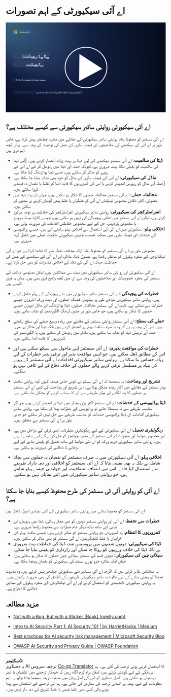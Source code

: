 <!--
CO_OP_TRANSLATOR_METADATA:
{
  "original_hash": "66b61d96936cf25d20fcb411d4ce5227",
  "translation_date": "2025-09-03T19:45:24+00:00",
  "source_file": "8.1 AI security key concepts.md",
  "language_code": "ur"
}
-->
# اے آئی سیکیورٹی کے اہم تصورات

[![ویڈیو دیکھیں](../../translated_images/8-1_placeholder.00bf95633da13ca44348bde620f848337ccbd7ae4022459eab1df7f37421ba4e.ur.png)](https://learn-video.azurefd.net/vod/player?id=ba44f5f7-9b47-462f-9aa5-13e2b71f4998)

## اے آئی سیکیورٹی روایتی سائبر سیکیورٹی سے کیسے مختلف ہے؟

اے آئی سسٹمز کو محفوظ بنانا روایتی سائبر سیکیورٹی کے مقابلے میں منفرد چیلنجز پیش کرتا ہے، خاص طور پر اے آئی کی سیکھنے کی صلاحیتوں اور فیصلہ سازی کے عمل کی نوعیت کی وجہ سے۔ یہاں کچھ اہم فرق ہیں:

-   **ڈیٹا کی سالمیت**: اے آئی سسٹمز سیکھنے کے لیے ڈیٹا پر بہت زیادہ انحصار کرتے ہیں۔ [اس ڈیٹا کی سالمیت کو یقینی بنانا بہت ضروری ہے، کیونکہ حملہ آور ڈیٹا میں ردوبدل کر کے اے آئی کے رویے کو متاثر کر سکتے ہیں، جسے ڈیٹا پوائزننگ کہا جاتا ہے۔
-   **ماڈل کی سیکیورٹی**: اے آئی کے فیصلہ سازی کے ماڈل کو خود بھی نشانہ بنایا جا سکتا ہے۔ [حملہ آور ماڈل کو ریورس انجینئر کرنے یا اس کی کمزوریوں کا فائدہ اٹھا کر غلط یا نقصان دہ فیصلے کروا سکتے ہیں۔
-   **مخالفانہ حملے**: اے آئی سسٹمز مخالفانہ حملوں کا شکار ہو سکتے ہیں، جہاں ان پٹ ڈیٹا میں معمولی، اکثر ناقابلِ محسوس تبدیلیاں اے آئی کو غلطیاں یا غلط پیش گوئیاں کرنے پر مجبور کر سکتی ہیں۔
-   **انفراسٹرکچر کی سیکیورٹی**: روایتی سائبر سیکیورٹی انفراسٹرکچر کی حفاظت پر توجہ مرکوز کرتی ہے، لیکن اے آئی سسٹمز میں اضافی پیچیدگی کی تہیں ہو سکتی ہیں، جیسے کلاؤڈ بیسڈ سروسز یا مخصوص ہارڈویئر، جن کے لیے مخصوص حفاظتی اقدامات کی ضرورت ہوتی ہے۔
-   **اخلاقی پہلو**: سیکیورٹی میں اے آئی کے استعمال سے اخلاقی پہلو سامنے آتے ہیں، جیسے پرائیویسی کے خدشات اور فیصلہ سازی میں ممکنہ تعصب، جنہیں سیکیورٹی حکمت عملی میں شامل کرنا ضروری ہے۔

مجموعی طور پر، اے آئی سسٹمز کو محفوظ بنانا ایک مختلف نقطہ نظر کا تقاضا کرتا ہے جو اے آئی ٹیکنالوجی کے منفرد پہلوؤں کو مدنظر رکھتا ہے، بشمول ڈیٹا، ماڈلز، اور اے آئی کے سیکھنے کے عمل کی حفاظت، جبکہ اے آئی کے نفاذ کے اخلاقی مضمرات کو بھی حل کرتا ہے۔

اے آئی سیکیورٹی اور روایتی سائبر سیکیورٹی میں بہت سی مماثلتیں ہیں، لیکن مصنوعی ذہانت کے سسٹمز کی منفرد خصوصیات اور صلاحیتوں کی وجہ سے ان میں کچھ واضح فرق بھی ہیں۔ یہاں یہ فرق کیسے ہیں:

- **خطرات کی پیچیدگی**: اے آئی سسٹمز سائبر سیکیورٹی میں نئے پیچیدگی کے پہلو شامل کرتے ہیں۔ روایتی سائبر سیکیورٹی بنیادی طور پر میلویئر، فشنگ حملوں، اور نیٹ ورک انٹروژن جیسے خطرات سے نمٹتی ہے۔ تاہم، اے آئی سسٹمز مخالفانہ حملوں، ڈیٹا پوائزننگ، اور ماڈل ایویژن جیسے حملوں کا شکار ہو سکتے ہیں، جو خاص طور پر مشین لرننگ الگورتھمز کو نشانہ بناتے ہیں۔

- **حملے کی سطح**: اے آئی سسٹمز روایتی سسٹمز کے مقابلے میں زیادہ وسیع حملے کی سطح رکھتے ہیں۔ اس کی وجہ یہ ہے کہ وہ نہ صرف سافٹ ویئر پر انحصار کرتے ہیں بلکہ ڈیٹا اور ماڈلز پر بھی۔ حملہ آور تربیتی ڈیٹا کو نشانہ بنا سکتے ہیں، ماڈلز میں ردوبدل کر سکتے ہیں، یا الگورتھمز کی کمزوریوں کا فائدہ اٹھا سکتے ہیں۔

- **خطرات کی موافقت پذیری**: اے آئی سسٹمز اپنے ماحول سے سیکھ سکتے ہیں اور اس کے مطابق ڈھل سکتے ہیں، جو انہیں موافقت پذیر اور ترقی پذیر خطرات کے لیے زیادہ حساس بنا سکتا ہے۔ روایتی سائبر سیکیورٹی اقدامات اے آئی سسٹمز کے رویے کی بنیاد پر مسلسل ترقی کرنے والے حملوں کے خلاف دفاع کے لیے کافی نہیں ہو سکتے۔

- **تشریح اور وضاحت**: یہ سمجھنا کہ اے آئی سسٹم نے کوئی خاص فیصلہ کیوں کیا، روایتی سافٹ ویئر سسٹمز کے مقابلے میں اکثر زیادہ مشکل ہوتا ہے۔ اس تشریح اور وضاحت کی کمی اے آئی سسٹمز پر حملوں کا پتہ لگانے اور مؤثر طریقے سے ان کا سدباب کرنے کو مشکل بنا سکتی ہے۔

- **ڈیٹا پرائیویسی کے خدشات**: اے آئی سسٹمز اکثر بڑی مقدار میں ڈیٹا پر انحصار کرتے ہیں، جو اگر مناسب طریقے سے نہ سنبھالا جائے تو پرائیویسی کے خطرات پیدا کر سکتا ہے۔ روایتی سائبر سیکیورٹی اقدامات ان ڈیٹا پرائیویسی خدشات کو مناسب طریقے سے حل نہیں کر سکتے جو خاص طور پر اے آئی سسٹمز سے متعلق ہیں۔

- **ریگولیٹری تعمیل**: اے آئی سیکیورٹی کے لیے ریگولیٹری منظرنامہ ابھی ترقی کے مراحل میں ہے، اور مخصوص ضوابط اور معیارات اے آئی سسٹمز کے منفرد چیلنجز کو حل کرنے کے لیے سامنے آ رہے ہیں۔ روایتی سائبر سیکیورٹی فریم ورک کو ان نئے ضوابط کے ساتھ تعمیل کو یقینی بنانے کے لیے بڑھانے یا ڈھالنے کی ضرورت ہو سکتی ہے۔

- **اخلاقی پہلو**: اے آئی سیکیورٹی میں نہ صرف سسٹمز کو نقصان دہ حملوں سے بچانا شامل ہے بلکہ یہ بھی یقینی بنانا کہ اے آئی سسٹمز کو اخلاقی اور ذمہ دارانہ طریقے سے استعمال کیا جائے۔ اس میں انصاف، شفافیت، اور جوابدہی جیسے پہلو شامل ہیں، جو روایتی سائبر سیکیورٹی میں اتنے نمایاں نہیں ہو سکتے۔

## اے آئی کو روایتی آئی ٹی سسٹمز کی طرح محفوظ کیسے بنایا جا سکتا ہے؟

اے آئی سسٹمز کو محفوظ بنانے میں روایتی سائبر سیکیورٹی کے کئی بنیادی اصول شامل ہیں:

-   **خطرات سے تحفظ**: اے آئی اور روایتی سسٹمز دونوں کو غیر مجاز رسائی، ڈیٹا میں ردوبدل، اور تباہی کے ساتھ ساتھ دیگر عام خطرات سے محفوظ رکھنا ضروری ہے۔
-   **کمزوریوں کا انتظام**: وہ کمزوریاں جو روایتی سسٹمز کو متاثر کرتی ہیں، جیسے سافٹ ویئر کی خرابیاں یا غلط کنفیگریشن، اے آئی سسٹمز کو بھی متاثر کر سکتی ہیں۔
-   **ڈیٹا کی سیکیورٹی**: دونوں شعبوں میں پروسیس شدہ ڈیٹا کی حفاظت بہت ضروری ہے تاکہ ڈیٹا کی خلاف ورزیوں کو روکا جا سکے اور رازداری کو یقینی بنایا جا سکے۔
-   **سپلائی چین کی سیکیورٹی**: دونوں قسم کے سسٹمز سپلائی چین حملوں کا شکار ہو سکتے ہیں، جہاں ایک متاثرہ جزو پورے سسٹم کی سیکیورٹی کو نقصان پہنچا سکتا ہے۔

یہ مماثلتیں ظاہر کرتی ہیں کہ اگرچہ اے آئی سسٹمز نئے سیکیورٹی چیلنجز پیش کرتے ہیں، وہ مضبوط تحفظ کو یقینی بنانے کے لیے قائم شدہ سائبر سیکیورٹی طریقوں کے اطلاق کی بھی ضرورت رکھتے ہیں۔ یہ روایتی سیکیورٹی دانشمندی کو استعمال کرنے اور اے آئی ٹیکنالوجی کے منفرد پہلوؤں کے مطابق ڈھالنے کا امتزاج ہے۔

## مزید مطالعہ

- [Not with a Bug, But with a Sticker [Book] (oreilly.com)](https://www.oreilly.com/library/view/not-with-a/9781119883982/)
   
- [Intro to AI Security Part 1: AI Security 101 | by HarrietHacks | Medium](https://medium.com/@harrietfarlow/intro-to-ai-security-part-1-ai-security-101-b8662a9efe5)
   
- [Best practices for AI security risk management | Microsoft Security Blog](https://www.microsoft.com/en-us/security/blog/2021/12/09/best-practices-for-ai-security-risk-management/?WT.mc_id=academic-96948-sayoung)
   
- [OWASP AI Security and Privacy Guide | OWASP Foundation](https://owasp.org/www-project-ai-security-and-privacy-guide/)

---

**ڈسکلیمر**:  
یہ دستاویز AI ترجمہ سروس [Co-op Translator](https://github.com/Azure/co-op-translator) کا استعمال کرتے ہوئے ترجمہ کی گئی ہے۔ ہم درستگی کے لیے کوشش کرتے ہیں، لیکن براہ کرم آگاہ رہیں کہ خودکار ترجمے میں غلطیاں یا غیر درستیاں ہو سکتی ہیں۔ اصل دستاویز کو اس کی اصل زبان میں مستند ذریعہ سمجھا جانا چاہیے۔ اہم معلومات کے لیے، پیشہ ور انسانی ترجمہ کی سفارش کی جاتی ہے۔ ہم اس ترجمے کے استعمال سے پیدا ہونے والی کسی بھی غلط فہمی یا غلط تشریح کے ذمہ دار نہیں ہیں۔